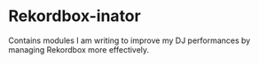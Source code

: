 # Rekordbox-inator
Contains modules I am writing to improve my DJ performances by managing Rekordbox more effectively.
